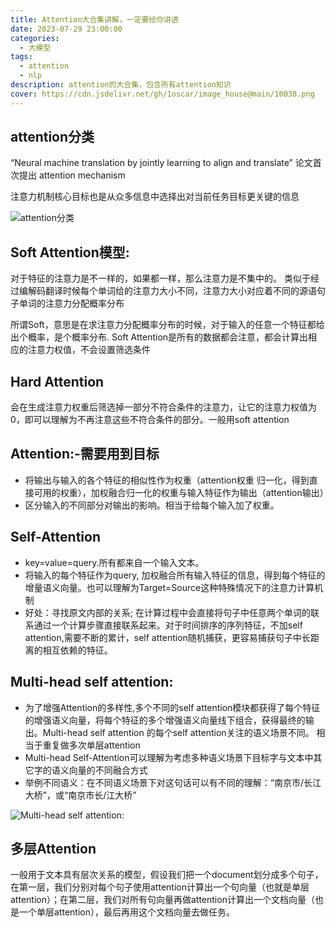 ```yaml
---
title: Attention大合集讲解，一定要给你讲透
date: 2023-07-29 23:00:00
categories:
  - 大模型
tags:
  - attention
  - nlp 
description: attention的大合集，包含所有attention知识
cover: https://cdn.jsdelivr.net/gh/1oscar/image_house@main/10038.png
---
```


## attention分类

“Neural machine translation by jointly learning to align and translate” 论文首次提出 attention mechanism 

注意力机制核心目标也是从众多信息中选择出对当前任务目标更关键的信息



![attention分类](https://cdn.jsdelivr.net/gh/1oscar/image_house@main/20230729230812.png)


## Soft Attention模型:

对于特征的注意力是不一样的，如果都一样，那么注意力是不集中的。
类似于经过编解码翻译时候每个单词给的注意力大小不同，注意力大小对应着不同的源语句子单词的注意力分配概率分布

所谓Soft，意思是在求注意力分配概率分布的时候，对于输入的任意一个特征都给出个概率，是个概率分布. Soft Attention是所有的数据都会注意，都会计算出相应的注意力权值，不会设置筛选条件

## Hard Attention

会在生成注意力权重后筛选掉一部分不符合条件的注意力，让它的注意力权值为0，即可以理解为不再注意这些不符合条件的部分。一般用soft attention

## Attention:-需要用到目标

- 将输出与输入的各个特征的相似性作为权重（attention权重 归一化，得到直接可用的权重），加权融合归一化的权重与输入特征作为输出（attention输出）
- 区分输入的不同部分对输出的影响。相当于给每个输入加了权重。

## Self-Attention

- key=value=query.所有都来自一个输入文本。
- 将输入的每个特征作为query, 加权融合所有输入特征的信息，得到每个特征的增量语义向量。也可以理解为Target=Source这种特殊情况下的注意力计算机制
- 好处：寻找原文内部的关系; 在计算过程中会直接将句子中任意两个单词的联系通过一个计算步骤直接联系起来。对于时间排序的序列特征，不加self attention,需要不断的累计，self attention随机捕获，更容易捕获句子中长距离的相互依赖的特征。

## Multi-head self attention:

- 为了增强Attention的多样性,多个不同的self attention模块都获得了每个特征的增强语义向量，将每个特征的多个增强语义向量线下组合，获得最终的输出。Multi-head self attention 的每个self attention关注的语义场景不同。 相当于重复做多次单层attention
- Multi-head Self-Attention可以理解为考虑多种语义场景下目标字与文本中其它字的语义向量的不同融合方式
- 举例不同语义：在不同语义场景下对这句话可以有不同的理解：“南京市/长江大桥”，或“南京市长/江大桥”

![Multi-head self attention:](https://cdn.jsdelivr.net/gh/1oscar/image_house@main/20230729231101.png)

## 多层Attention

一般用于文本具有层次关系的模型，假设我们把一个document划分成多个句子，在第一层，我们分别对每个句子使用attention计算出一个句向量（也就是单层attention）；在第二层，我们对所有句向量再做attention计算出一个文档向量（也是一个单层attention），最后再用这个文档向量去做任务。

